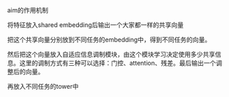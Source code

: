 aim的作用机制

将特征放入shared embedding后输出一个大家都一样的共享向量

把这个共享向量分别放到不同任务的embedding中，得到不同任务的向量。

然后把这个向量放入自适应信息调制模块，由这个模块学习决定使用多少共享信息。这里的调制方式有三种可以选择：门控、attention、残差。最后输出一个调整后的向量。

再放入不同任务的tower中
